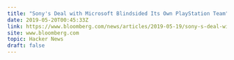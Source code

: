 ```yaml
---
title: "Sony's Deal with Microsoft Blindsided Its Own PlayStation Team"
date: 2019-05-20T00:45:33Z
link: https://www.bloomberg.com/news/articles/2019-05-19/sony-s-deal-with-microsoft-blindsided-its-own-playstation-team?utm_medium=RSS&utm_source=hune
site: www.bloomberg.com
topic: Hacker News
draft: false
---
```

